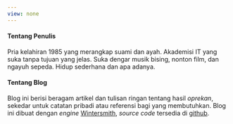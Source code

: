 ```yaml
---
view: none
---
```


#### Tentang Penulis

Pria kelahiran 1985 yang merangkap suami dan ayah. Akademisi IT yang suka tanpa tujuan yang jelas. Suka dengar musik bising, nonton film, dan ngayuh sepeda. Hidup sederhana dan apa adanya.

#### Tentang Blog

Blog ini berisi beragam artikel dan tulisan ringan tentang hasil _oprekan_, sekedar untuk catatan pribadi atau referensi bagi yang membutuhkan. Blog ini dibuat dengan _engine_ [Wintersmith](http://wintersmith.io), _source code_ tersedia di [github](https://github.com/sad301/sad301.com).